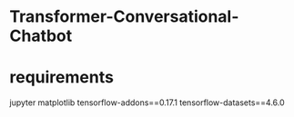 # Transformer-Conversational-Chatbot


# requirements
jupyter
matplotlib
tensorflow-addons==0.17.1
tensorflow-datasets==4.6.0
